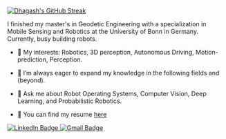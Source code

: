 <!-- ## Hi there 👋 -->

[![Dhagash's GitHub Streak](http://github-readme-streak-stats.herokuapp.com?user=Dhagash4&theme=dark&background=000000)](https://git.io/streak-stats)

I finished my master's in Geodetic Engineering with a specialization in Mobile Sensing and Robotics at the University of Bonn in Germany.
Currently, busy building robots.

- 🔭 My interests: Robotics, 3D perception, Autonomous Driving, Motion-prediction, Perception.

- 🌱 I’m always eager to expand my knowledge in the following fields and (beyond).

- 💬 Ask me about Robot Operating Systems, Computer Vision, Deep Learning, and Probabilistic Robotics.

- 📎 You can find my resume [here](cv.pdf)

<div id="badges">
  <a href="https://www.linkedin.com/in/dhagash-desai/">
    <img src="https://img.shields.io/badge/LinkedIn-blue?style=for-the-badge&logo=linkedin&logoColor=white" alt="LinkedIn Badge"/>
  </a>
  <a href="mailto:desai.dhagash@gmail.com">
    <img src="https://img.shields.io/badge/Gmail-D14836?style=for-the-badge&logo=gmail&logoColor=white" alt="Gmail Badge"/>
  </a>
</div>
<!--
**Dhagash4/Dhagash4** is a ✨ _special_ ✨ repository because its `README.md` (this file) appears on your GitHub profile.

Here are some ideas to get you started:

- 🔭 I’m currently working on ...
- 🌱 I’m currently learning ...
- 👯 I’m looking to collaborate on ...
- 🤔 I’m looking for help with ...
- 💬 Ask me about ...
- 📫 How to reach me: ...
- 😄 Pronouns: ...
- ⚡ Fun fact: ...
-->

